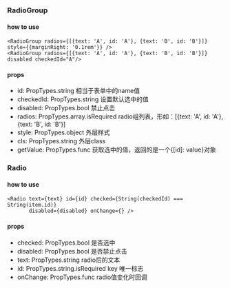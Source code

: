 ### RadioGroup

#### how to use
```
<RadioGroup radios={[{text: 'A', id: 'A'}, {text: 'B', id: 'B'}]} style={{marginRight: '0.1rem'}} />
<RadioGroup radios={[{text: 'A', id: 'A'}, {text: 'B', id: 'B'}]} disabled checkedId="A"/>
```

#### props
* id: PropTypes.string  相当于表单中的name值
* checkedId: PropTypes.string  设置默认选中的值
* disabled: PropTypes.bool 禁止点击
* radios: PropTypes.array.isRequired  radio组列表，形如：[{text: 'A', id: 'A'}, {text: 'B', id: 'B'}]
* style: PropTypes.object  外层样式
* cls: PropTypes.string 外层class
* getValue: PropTypes.func  获取选中的值，返回的是一个{[id]: value}对象

### Radio

#### how to use
```
<Radio text={text} id={id} checked={String(checkedId) === String(item.id)}
       disabled={disabled} onChange={} />
```

#### props
* checked: PropTypes.bool  是否选中
* disabled: PropTypes.bool  是否禁止点击
* text: PropTypes.string  radio后的文本
* id: PropTypes.string.isRequired  key 唯一标志 
* onChange: PropTypes.func  radio值变化时回调

